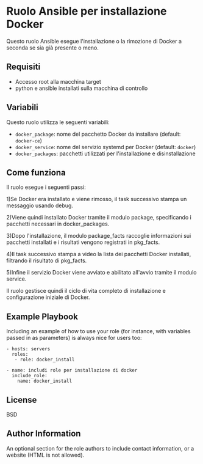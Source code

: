# Ruolo Ansible per installazione Docker

Questo ruolo Ansible esegue l'installazione o la rimozione di Docker a seconda se sia già presente o meno.

## Requisiti

- Accesso root alla macchina target
- python e ansible installati sulla macchina di controllo

## Variabili

Questo ruolo utilizza le seguenti variabili:

- `docker_package`: nome del pacchetto Docker da installare (default: `docker-ce`)
- `docker_service`: nome del servizio systemd per Docker (default: `docker`)
-  `docker_packages`: pacchetti utilizzati per l'installazione e disinstallazione

## Come funziona

Il ruolo esegue i seguenti passi:

1)Se Docker era installato e viene rimosso, il task successivo stampa un messaggio usando debug.

2)Viene quindi installato Docker tramite il modulo package, specificando i pacchetti necessari in docker_packages.

3)Dopo l'installazione, il modulo package_facts raccoglie informazioni sui pacchetti installati e i risultati vengono registrati in pkg_facts.

4)Il task successivo stampa a video la lista dei pacchetti Docker installati, filtrando il risultato di pkg_facts.

5)Infine il servizio Docker viene avviato e abilitato all'avvio tramite il modulo service.

Il ruolo gestisce quindi il ciclo di vita completo di installazione e configurazione iniziale di Docker.


Example Playbook
----------------

Including an example of how to use your role (for instance, with variables passed in as parameters) is always nice for users too:

    - hosts: servers
      roles:
       - role: docker_install

    - name: includi role per installazione di docker
      include_role: 
        name: docker_install

License
-------

BSD

Author Information
------------------

An optional section for the role authors to include contact information, or a website (HTML is not allowed).
